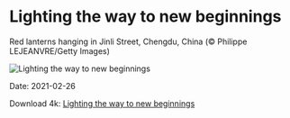 # Lighting the way to new beginnings

Red lanterns hanging in Jinli Street, Chengdu, China (© Philippe LEJEANVRE/Getty Images)

![Lighting the way to new beginnings](https://bing.com/th?id=OHR.JinliStreet_EN-US9813774321_UHD.jpg&rf=LaDigue_UHD.jpg&pid=hp&w=1024&h=576)

Date: 2021-02-26

Download 4k: [Lighting the way to new beginnings](https://bing.com/th?id=OHR.JinliStreet_EN-US9813774321_UHD.jpg&rf=LaDigue_UHD.jpg&pid=hp&w=3840&h=2160)

